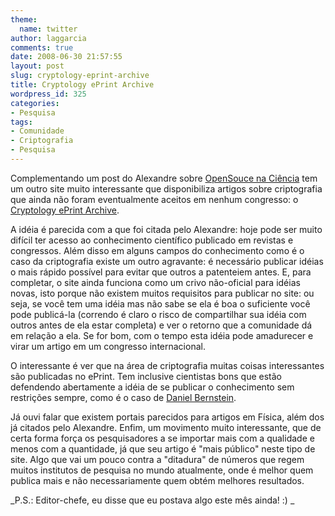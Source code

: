 ```yaml
---
theme:
  name: twitter
author: laggarcia
comments: true
date: 2008-06-30 21:57:55
layout: post
slug: cryptology-eprint-archive
title: Cryptology ePrint Archive
wordpress_id: 325
categories:
- Pesquisa
tags:
- Comunidade
- Criptografia
- Pesquisa
---
```


Complementando um post do Alexandre sobre [OpenSouce na Ciência](http://log4dev.com/2008/02/19/opensource-na-ciencia/) tem um outro site muito interessante que disponibiliza artigos sobre criptografia que ainda não foram eventualmente aceitos em nenhum congresso: o [Cryptology ePrint Archive](http://eprint.iacr.org/).

A idéia é parecida com a que foi citada pelo Alexandre: hoje pode ser muito difícil ter acesso ao conhecimento científico publicado em revistas e congressos. Além disso em alguns campos do conhecimento como é o caso da criptografia existe um outro agravante: é necessário publicar idéias o mais rápido possível para evitar que outros a patenteiem antes. E, para completar, o site ainda funciona como um crivo não-oficial para idéias novas, isto porque não existem muitos requisitos para publicar no site: ou seja, se você tem uma idéia mas não sabe se ela é boa o suficiente você pode publicá-la (correndo é claro o risco de compartilhar sua idéia com outros antes de ela estar completa) e ver o retorno que a comunidade dá em relação a ela. Se for bom, com o tempo esta idéia pode amadurecer e virar um artigo em um congresso internacional.

O interessante é ver que na área de criptografia muitas coisas interessantes são publicadas no ePrint. Tem inclusive cientistas bons que estão defendendo abertamente a idéia de se publicar o conhecimento sem restrições sempre, como é o caso de [Daniel Bernstein](http://cr.yp.to/djb.html).

Já ouvi falar que existem portais parecidos para artigos em Física, além dos já citados pelo Alexandre. Enfim, um movimento muito interessante, que de certa forma força os pesquisadores a se importar mais com a qualidade e menos com a quantidade, já que seu artigo é "mais público" neste tipo de site. Algo que vai um pouco contra a "ditadura" de números que regem muitos institutos de pesquisa no mundo atualmente, onde é melhor quem publica mais e não necessariamente quem obtém melhores resultados.

_P.S.: Editor-chefe, eu disse que eu postava algo este mês ainda! :) _

